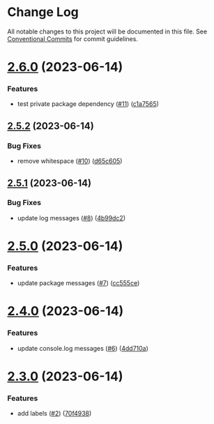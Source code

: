 # Change Log

All notable changes to this project will be documented in this file.
See [Conventional Commits](https://conventionalcommits.org) for commit guidelines.

# [2.6.0](https://github.com/brandon-selfbook/workspaces/compare/@brandon_selfbook/ui-kit@2.5.2...@brandon_selfbook/ui-kit@2.6.0) (2023-06-14)


### Features

* test private package dependency ([#11](https://github.com/brandon-selfbook/workspaces/issues/11)) ([c1a7565](https://github.com/brandon-selfbook/workspaces/commit/c1a756561f1194f741ae1d58f2437bea83705a24))





## [2.5.2](https://github.com/brandon-selfbook/workspaces/compare/@brandon_selfbook/ui-kit@2.5.1...@brandon_selfbook/ui-kit@2.5.2) (2023-06-14)


### Bug Fixes

* remove whitespace ([#10](https://github.com/brandon-selfbook/workspaces/issues/10)) ([d65c605](https://github.com/brandon-selfbook/workspaces/commit/d65c6056a5e472d9bfb6e841647365624b80242c))





## [2.5.1](https://github.com/brandon-selfbook/workspaces/compare/@brandon_selfbook/ui-kit@2.5.0...@brandon_selfbook/ui-kit@2.5.1) (2023-06-14)


### Bug Fixes

* update log messages ([#8](https://github.com/brandon-selfbook/workspaces/issues/8)) ([4b99dc2](https://github.com/brandon-selfbook/workspaces/commit/4b99dc23417d32f17ec129b8a3dc9d38da768811))





# [2.5.0](https://github.com/brandon-selfbook/workspaces/compare/@brandon_selfbook/ui-kit@2.4.0...@brandon_selfbook/ui-kit@2.5.0) (2023-06-14)


### Features

* update package messages ([#7](https://github.com/brandon-selfbook/workspaces/issues/7)) ([cc555ce](https://github.com/brandon-selfbook/workspaces/commit/cc555ce4f7f8f46fc6650400f99646f184cb1cbf))





# [2.4.0](https://github.com/brandon-selfbook/workspaces/compare/@brandon_selfbook/ui-kit@2.3.0...@brandon_selfbook/ui-kit@2.4.0) (2023-06-14)


### Features

* update console.log messages ([#6](https://github.com/brandon-selfbook/workspaces/issues/6)) ([4dd710a](https://github.com/brandon-selfbook/workspaces/commit/4dd710a1d1f9a9247ca7584b4f9eb76b2045096a))





# [2.3.0](https://github.com/brandon-selfbook/workspaces/compare/@brandon_selfbook/ui-kit@2.2.0...@brandon_selfbook/ui-kit@2.3.0) (2023-06-14)


### Features

* add labels ([#2](https://github.com/brandon-selfbook/workspaces/issues/2)) ([70f4938](https://github.com/brandon-selfbook/workspaces/commit/70f493824723c1ab1c25977edd31734f0b3920f3))
